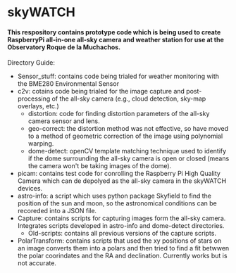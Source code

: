 # skyWATCH
#### This respository contains prototype code which is being used to create RaspberryPi all-in-one all-sky camera and weather station for use at the Observatory Roque de la Muchachos.

Directory Guide:
- Sensor_stuff: contains code being trialed for weather monitoring with the BME280 Environmental Sensor
- c2v: cotains code being trialed for the image capture and post-processing of the all-sky camera (e.g., cloud detection, sky-map overlays, etc.)
  - distortion: code for finding distortion parameters of the all-sky camera sensor and lens.
  - geo-correct: the distortion method was not effective, so have moved to a method of geometric correction of the image using polynomial warping.
  - dome-detect: openCV template matching technique used to identify if the dome surrounding the all-sky camera is open or closed (means the camera won't be taking images of the dome).
- picam: contains test code for conrolling the Raspberry Pi High Quality Camera which can de depolyed as the all-sky camera in the skyWATCH devices.
- astro-info: a script which uses python package Skyfield to find the position of the sun and moon, so the astronomical conditions can be recoreded into a JSON file.
- Capture: contains scripts for capturing images form the all-sky camera. Integrates scripts developed in astro-info and dome-detect directories.
  - Old-scripts: contains all previous versions of the capture scripts.
- PolarTransform: contains scripts that used the xy positions of stars on an image converts them into a polars and then tried to find a fit betwwen the polar coorindates and the RA and declination. Currently works but is not accurate.
